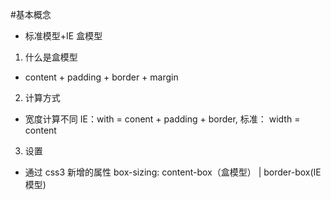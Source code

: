 #基本概念

- 标准模型+IE 盒模型

1. 什么是盒模型

- content + padding + border + margin

2. 计算方式

- 宽度计算不同 IE：with = conent + padding + border, 标准： width = content

3. 设置

- 通过 css3 新增的属性 box-sizing: content-box（盒模型） | border-box(IE 模型)
